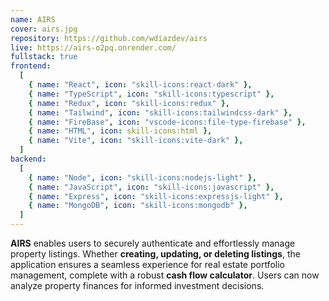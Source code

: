 ```yaml
---
name: AIRS
cover: airs.jpg
repository: https://github.com/wdiazdev/airs
live: https://airs-o2pq.onrender.com/
fullstack: true
frontend:
  [
    { name: "React", icon: "skill-icons:react-dark" },
    { name: "TypeScript", icon: "skill-icons:typescript" },
    { name: "Redux", icon: "skill-icons:redux" },
    { name: "Tailwind", icon: "skill-icons:tailwindcss-dark" },
    { name: "FireBase", icon: "vscode-icons:file-type-firebase" },
    { name: "HTML", icon: skill-icons:html },
    { name: "Vite", icon: "skill-icons:vite-dark" },
  ]
backend:
  [
    { name: "Node", icon: "skill-icons:nodejs-light" },
    { name: "JavaScript", icon: "skill-icons:javascript" },
    { name: "Express", icon: "skill-icons:expressjs-light" },
    { name: "MongoDB", icon: "skill-icons:mongodb" },
  ]
---
```


**AIRS** enables users to securely authenticate and effortlessly manage property listings. Whether **creating, updating, or deleting listings**, the application ensures a seamless experience for real estate portfolio management, complete with a robust **cash flow calculator**. Users can now analyze property finances for informed investment decisions.
